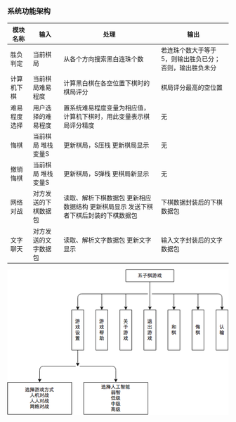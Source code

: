 ### 系统功能架构

模块名称 | 输入 | 处理 | 输出
---|---|---|---
胜负判定 | 当前棋局 | 从各个方向搜索黑白连珠个数 | 若连珠个数大于等于5，则输出胜负已分；否则，输出胜负未分
计算机下棋 | 当前棋局难易程度 | 计算黑白棋在各空位置下棋时的棋局评分 | 棋局评分最高的空位置
难易程度选择 | 用户选择的难易程度 | 置系统难易程度变量为相应值，计算机下棋时，用此变量表示棋局评分精度 | 无
悔棋 | 当前棋局 堆栈变量S | 更新棋局，S压栈 更新棋局显示 | 无
撤销悔棋 | 当前棋局 堆栈变量S | 更新棋局，S弹栈 更棋局新显示 | 无
网络对战 | 对方发送的下棋数据包 | 读取、解析下棋数据包 更新相应数据结构 更新棋局显示 发送下棋者下棋后封装的下棋数据包 | 下棋数据封装后的下棋数据包
文字聊天 | 对方发送的文字数据包 | 读取、解析文字数据包 更新文字显示 | 输入文字封装后的文字数据包

![系统功能架构](./pic/arc.png)
